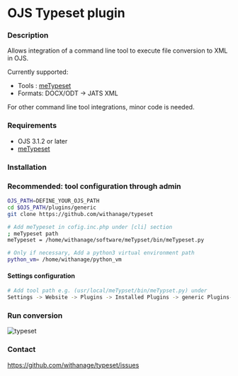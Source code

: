 # OJS Typeset plugin
### Description

Allows integration of a command line tool to execute file conversion  to XML in OJS.

Currently supported:  
* Tools : [meTypeset](https://github.com/MartinPaulEve/meTypeset)
* Formats: DOCX/ODT -> JATS XML

For other command line tool integrations,  minor code is needed.  

### Requirements
* OJS 3.1.2 or later
* [meTypeset](https://github.com/MartinPaulEve/meTypeset) 


### Installation 

### Recommended: tool configuration through admin
```bash
OJS_PATH=DEFINE_YOUR_OJS_PATH
cd $OJS_PATH/plugins/generic
git clone https://github.com/withanage/typeset 

# Add meTypeset in cofig.inc.php under [cli] section
; meTypeset path
meTypeset = /home/withanage/software/meTypset/bin/meTypeset.py

# Only if necessary, Add a python3 virtual environment path
python_vm= /home/withanage/python_vm 
```

#### Settings configuration
```bash
# Add tool path e.g. (usr/local/meTypset/bin/meTypset.py) under  
Settings -> Website -> Plugins -> Installed Plugins -> generic Plugins-> typeset  

```


### Run conversion
![typeset](assets/typeset_run.gif)


### Contact

https://github.com/withanage/typeset/issues


